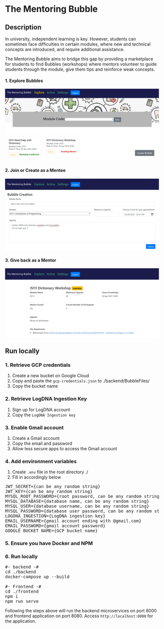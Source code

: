 # The Mentoring Bubble

## Description
In university, ​independent learning is key​. However, students can sometimes face difficulties in certain modules, where new and technical concepts are introduced, and require additional assistance​.

The Mentoring Bubble aims to bridge this gap by providing a marketplace for students to find Bubbles (workshops) where mentors volunteer to guide students through the module, give them tips and reinforce weak concepts.​

#### 1. Explore Bubbles

![Alt desc](https://raw.githubusercontent.com/brandontjd/esd-mentino/add-diagrams-readme/docs/Explore.jpg)

#### 2. Join or Create as a Mentee

![Alt desc](https://raw.githubusercontent.com/brandontjd/esd-mentino/add-diagrams-readme/docs/Create.jpg)

#### 3. Give back as a Mentor

![Alt desc](https://raw.githubusercontent.com/brandontjd/esd-mentino/add-diagrams-readme/docs/Join.jpg)

## Run locally

### 1. Retrieve GCP credentials
1. Create a new bucket on Google Cloud
2. Copy and paste the `gcp-credentials.json` to ./backend/BubbleFiles/
3. Copy the bucket name

### 2. Retrieve LogDNA Ingestion Key
1. Sign up for LogDNA account
2. Copy the `LogDNA Ingestion key`

### 3. Enable Gmail account
1. Create a Gmail account
2. Copy the email and password
3. Allow less secure apps to access the Gmail account

### 4. Add environment variables
1. Create `.env` file in the root directory ./
2. Fill in accordingly below

<pre>
JWT_SECRET={can be any random string}
JWT_KEY={can be any random string}
MYSQL_ROOT_PASSWORD={root password, can be any random string}
MYSQL_DATABASE={database name, can be any random string}
MYSQL_USER={database username, can be any random string}
MYSQL_PASSWORD={database user password, can be any random string}
LOGDNA_INGESTION={LogDNA ingestion key}
EMAIL_USERNAME={gmail account ending with @gmail.com}
EMAIL_PASSWORD={gmail account password}
GOOGLE_BUCKET_NAME={GCP bucket name}
</pre>

### 5. Ensure you have Docker and NPM

### 6. Run locally
<pre>
#- backend -#
cd ./backend
docker-compose up --build

#- Frontend -#
cd ./frontend
npm i
npm run serve
</pre>

Following the steps above will run the backend microservices on port 8000 and frontend application on port 8080. Access `http://localhost:8080` for the application.
